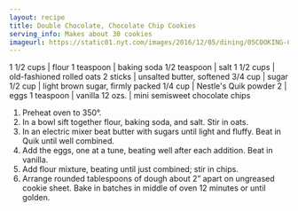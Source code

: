 ```yaml
---
layout: recipe
title: Double Chocolate, Chocolate Chip Cookies
serving_info: Makes about 30 cookies
imageurl: https://static01.nyt.com/images/2016/12/05/dining/05COOKING-CHOCOLATECHIPCOOKIES1/05COOKING-CHOCOLATECHIPCOOKIES1-articleLarge.jpg 
---
```

<!-- Ingredients -->

1 1/2 cups | flour
1 teaspoon | baking soda
1/2 teaspoon | salt
1 1/2 cups | old-fashioned rolled oats
2 sticks | unsalted butter, softened
3/4 cup | sugar
1/2 cup | light brown sugar, firmly packed
1/4 cup | Nestle's Quik powder
2 | eggs
1 teaspoon | vanilla
12 ozs. | mini semisweet chocolate chips

<!-- split -->
<!-- Steps -->
1. Preheat oven to 350°.
2. In a bowl sift together flour, baking soda, and salt. Stir in oats.
3. In an electric mixer beat butter with sugars until light and fluffy. Beat in Quik until well combined.
4. Add the eggs, one at a tune, beating well after each addition. Beat in vanilla.
5. Add flour mixture, beating until just combined; stir in chips.
6. Arrange rounded tablespoons of dough about 2” apart on ungreased cookie sheet. Bake in batches in middle of oven 12 minutes or until golden. 
